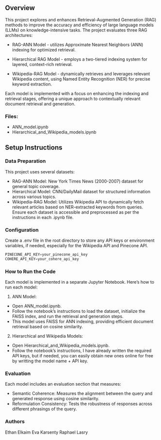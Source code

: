 
## Overview
This project explores and enhances Retrieval-Augmented Generation (RAG) methods to improve the accuracy and efficiency of large language models (LLMs) on knowledge-intensive tasks. The project evaluates three RAG architectures:

- RAG-ANN Model - utilizes Approximate Nearest Neighbors (ANN) indexing for optimized retrieval.

- Hierarchical RAG Model - employs a two-tiered indexing system for layered, context-rich retrieval.

- Wikipedia-RAG Model - dynamically retrieves and leverages relevant Wikipedia content, using Named Entity Recognition (NER) for precise keyword extraction.

Each model is implemented with a focus on enhancing the indexing and retrieval stages, offering a unique approach to contextually relevant document retrieval and generation.

### Files:
- ANN_model.ipynb
- Hierarchical_and_Wikipedia_models.ipynb


## Setup Instructions

### Data Preparation
This project uses several datasets:

* RAG-ANN Model: New York Times News (2000-2007) dataset for general topic coverage.
* Hierarchical Model: CNN/DailyMail dataset for structured information across various topics.
* Wikipedia-RAG Model: Utilizes Wikipedia API to dynamically fetch relevant articles based on NER-extracted keywords from queries.
Ensure each dataset is accessible and preprocessed as per the instructions in each .ipynb file.

### Configuration
Create a .env file in the root directory to store any API keys or environment variables, if needed, especially for the Wikipedia API and Pinecone API.

```python
PINECONE_API_KEY=your_pinecone_api_key
COHERE_API_KEY=your_cohere_api_key
```

### How to Run the Code
Each model is implemented in a separate Jupyter Notebook. Here’s how to run each model:

1. ANN Model:

* Open ANN_model.ipynb.
* Follow the notebook’s instructions to load the dataset, initialize the FAISS index, and run the retrieval and generation steps.
* This model uses FAISS for ANN indexing, providing efficient document retrieval based on cosine similarity.

2. Hierarchical and Wikipedia Models:

* Open Hierarchical_and_Wikipedia_models.ipynb.
* Follow the notebook’s instructions, I have already written the required API keys, but if needed, you can easily obtain new ones online for free by writting the model name + API key.

### Evaluation
Each model includes an evaluation section that measures:

* Semantic Coherence: Measures the alignment between the query and generated response using cosine similarity.
* Reformulation Consistency: Tests the robustness of responses across different phrasings of the query.

### Authors
Ethan Elkaim 
Eva Karsenty
Raphael Lasry
